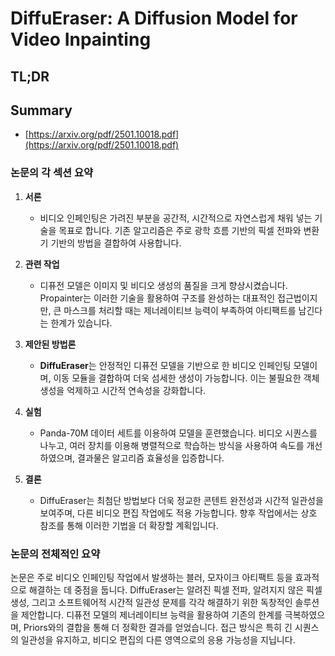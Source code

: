 # DiffuEraser: A Diffusion Model for Video Inpainting
## TL;DR
## Summary
- [https://arxiv.org/pdf/2501.10018.pdf](https://arxiv.org/pdf/2501.10018.pdf)

### 논문의 각 섹션 요약

1. **서론**
   - 비디오 인페인팅은 가려진 부분을 공간적, 시간적으로 자연스럽게 채워 넣는 기술을 목표로 합니다. 기존 알고리즘은 주로 광학 흐름 기반의 픽셀 전파와 변환기 기반의 방법을 결합하여 사용합니다.

2. **관련 작업**
   - 디퓨전 모델은 이미지 및 비디오 생성의 품질을 크게 향상시켰습니다. Propainter는 이러한 기술을 활용하여 구조를 완성하는 대표적인 접근법이지만, 큰 마스크를 처리할 때는 제너레이티브 능력이 부족하여 아티팩트를 남긴다는 한계가 있습니다.

3. **제안된 방법론** 
   - **DiffuEraser**는 안정적인 디퓨전 모델을 기반으로 한 비디오 인페인팅 모델이며, 이동 모듈을 결합하여 더욱 섬세한 생성이 가능합니다. 이는 불필요한 객체 생성을 억제하고 시간적 연속성을 강화합니다.

4. **실험**
   - Panda-70M 데이터 세트를 이용하여 모델을 훈련했습니다. 비디오 시퀀스를 나누고, 여러 장치를 이용해 병렬적으로 학습하는 방식을 사용하여 속도를 개선하였으며, 결과물은 알고리즘 효율성을 입증합니다.

5. **결론**
   - DiffuEraser는 최첨단 방법보다 더욱 정교한 콘텐트 완전성과 시간적 일관성을 보여주며, 다른 비디오 편집 작업에도 적용 가능합니다. 향후 작업에서는 상호 참조를 통해 이러한 기법을 더 확장할 계획입니다.

### 논문의 전체적인 요약

논문은 주로 비디오 인페인팅 작업에서 발생하는 블러, 모자이크 아티팩트 등을 효과적으로 해결하는 데 중점을 둡니다. DiffuEraser는 알려진 픽셀 전파, 알려지지 않은 픽셀 생성, 그리고 소프트웨어적 시간적 일관성 문제를 각각 해결하기 위한 독창적인 솔루션을 제안합니다. 디퓨전 모델의 제너레이티브 능력을 활용하여 기존의 한계를 극복하였으며, Priors와의 결합을 통해 더 정확한 결과를 얻었습니다. 접근 방식은 특히 긴 시퀀스의 일관성을 유지하고, 비디오 편집의 다른 영역으로의 응용 가능성을 지닙니다.